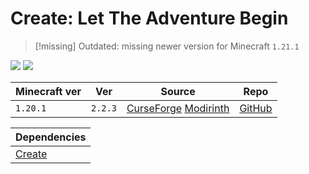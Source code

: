 # Create: Let The Adventure Begin

> [!missing] Outdated: missing newer version for Minecraft `1.21.1`

![](https://cdn.modrinth.com/data/cached_images/cbd5691543d0c5e54ee8c5a61de63c6ed36442d9.png)
![](https://youtu.be/7DPhYA4PdCM)

| Minecraft ver | Ver     | Source                                                                                                                                                         | Repo                                                                 |
| ------------- | ------- | -------------------------------------------------------------------------------------------------------------------------------------------------------------- | -------------------------------------------------------------------- |
| `1.20.1`      | `2.2.3` | [CurseForge](https://www.curseforge.com/minecraft/mc-mods/create-let-the-adventure-begin) [Modirinth](https://modrinth.com/mod/create-let-the-adventure-begin) | [GitHub](https://github.com/not-jun0/Create-Let-The-Adventure-Begin) |

| Dependencies        |
| ------------------- |
| [Create](Create.md) |